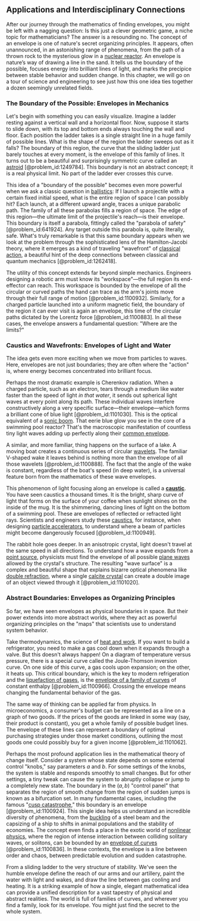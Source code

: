 ## Applications and Interdisciplinary Connections

After our journey through the mathematics of finding envelopes, you might be left with a nagging question: Is this just a clever geometric game, a niche topic for mathematicians? The answer is a resounding no. The concept of an envelope is one of nature's secret organizing principles. It appears, often unannounced, in an astonishing range of phenomena, from the path of a thrown rock to the mysterious glow in a [nuclear reactor](@article_id:138282). An envelope is nature’s way of drawing a line in the sand. It tells us the boundary of the possible, focuses energy into brilliant lines of light, and marks the precipice between stable behavior and sudden change. In this chapter, we will go on a tour of science and engineering to see just how this one idea ties together a dozen seemingly unrelated fields.

### The Boundary of the Possible: Envelopes in Mechanics

Let's begin with something you can easily visualize. Imagine a ladder resting against a vertical wall and a horizontal floor. Now, suppose it starts to slide down, with its top and bottom ends always touching the wall and floor. Each position the ladder takes is a single straight line in a huge family of possible lines. What is the shape of the region the ladder sweeps out as it falls? The boundary of this region, the curve that the sliding ladder just barely touches at every moment, is the envelope of this family of lines. It turns out to be a beautiful and surprisingly symmetric curve called an [astroid](@article_id:162413) [@problem_id:1249784]. This boundary is not an abstract concept; it is a real physical limit. No part of the ladder ever crosses this curve.

This idea of a "boundary of the possible" becomes even more powerful when we ask a classic question in [ballistics](@article_id:137790): If I launch a projectile with a certain fixed initial speed, what is the entire region of space I can possibly hit? Each launch, at a different upward angle, traces a unique parabolic path. The family of all these parabolas fills a region of space. The edge of this region—the ultimate limit of the projectile's reach—is their envelope. This boundary is itself a parabola, fittingly called the "parabola of safety" [@problem_id:641924]. Any target outside this parabola is, quite literally, safe. What's truly remarkable is that this same boundary appears when we look at the problem through the sophisticated lens of the Hamilton-Jacobi theory, where it emerges as a kind of traveling "wavefront" of [classical action](@article_id:148116), a beautiful hint of the deep connections between classical and quantum mechanics [@problem_id:1262418].

The utility of this concept extends far beyond simple mechanics. Engineers designing a robotic arm must know its "workspace"—the full region its end-effector can reach. This workspace is bounded by the envelope of all the circular or curved paths the hand can trace as the arm's joints move through their full range of motion [@problem_id:1100932]. Similarly, for a charged particle launched into a uniform magnetic field, the boundary of the region it can ever visit is again an envelope, this time of the circular paths dictated by the Lorentz force [@problem_id:1100883]. In all these cases, the envelope answers a fundamental question: "Where are the limits?"

### Caustics and Wavefronts: Envelopes of Light and Water

The idea gets even more exciting when we move from particles to waves. Here, envelopes are not just boundaries; they are often where the "action" is, where energy becomes concentrated into brilliant focus.

Perhaps the most dramatic example is Cherenkov radiation. When a charged particle, such as an electron, tears through a medium like water faster than the speed of light *in that water*, it sends out spherical light waves at every point along its path. These individual waves interfere constructively along a very specific surface—their envelope—which forms a brilliant cone of blue light [@problem_id:1101030]. This is the optical equivalent of a [sonic boom](@article_id:262923). That eerie blue glow you see in the core of a swimming pool reactor? That's the macroscopic manifestation of countless tiny light waves adding up perfectly along their [common envelope](@article_id:160682).

A similar, and more familiar, thing happens on the surface of a lake. A moving boat creates a continuous series of circular [wavelets](@article_id:635998). The familiar V-shaped wake it leaves behind is nothing more than the envelope of all those wavelets [@problem_id:1100888]. The fact that the angle of the wake is constant, regardless of the boat's speed (in deep water), is a universal feature born from the mathematics of these wave envelopes.

This phenomenon of light focusing along an envelope is called a **[caustic](@article_id:164465)**. You have seen caustics a thousand times. It is the bright, sharp curve of light that forms on the surface of your coffee when sunlight shines on the inside of the mug. It is the shimmering, dancing lines of light on the bottom of a swimming pool. These are envelopes of reflected or refracted light rays. Scientists and engineers study these [caustics](@article_id:158472), for instance, when designing [particle accelerators](@article_id:148344), to understand where a beam of particles might become dangerously focused [@problem_id:1100949].

The rabbit hole goes deeper. In an anisotropic crystal, light doesn't travel at the same speed in all directions. To understand how a wave expands from a [point source](@article_id:196204), physicists must find the envelope of all possible [plane waves](@article_id:189304) allowed by the crystal's structure. The resulting "wave surface" is a complex and beautiful shape that explains bizarre optical phenomena like [double refraction](@article_id:184036), where a single [calcite crystal](@article_id:196351) can create a double image of an object viewed through it [@problem_id:1101020].

### Abstract Boundaries: Envelopes as Organizing Principles

So far, we have seen envelopes as physical boundaries in space. But their power extends into more abstract worlds, where they act as powerful organizing principles on the "maps" that scientists use to understand system behavior.

Take thermodynamics, the science of [heat and work](@article_id:143665). If you want to build a refrigerator, you need to make a gas cool down when it expands through a valve. But this doesn't always happen! On a diagram of temperature versus pressure, there is a special curve called the Joule-Thomson inversion curve. On one side of this curve, a gas cools upon expansion; on the other, it heats up. This critical boundary, which is the key to modern refrigeration and the [liquefaction of gases](@article_id:143949), is the [envelope of a family of curves](@article_id:166326) of constant enthalpy [@problem_id:1100966]. Crossing the envelope means changing the fundamental behavior of the gas.

The same way of thinking can be applied far from physics. In microeconomics, a consumer's budget can be represented as a line on a graph of two goods. If the prices of the goods are linked in some way (say, their product is constant), you get a whole family of possible budget lines. The envelope of these lines can represent a boundary of optimal purchasing strategies under those market conditions, outlining the most goods one could possibly buy for a given income [@problem_id:1101062].

Perhaps the most profound application lies in the mathematical theory of change itself. Consider a system whose state depends on some external control "knobs," say parameters $a$ and $b$. For some settings of the knobs, the system is stable and responds smoothly to small changes. But for other settings, a tiny tweak can cause the system to abruptly collapse or jump to a completely new state. The boundary in the $(a, b)$ "control panel" that separates the region of smooth change from the region of sudden jumps is known as a bifurcation set. In many fundamental cases, including the famous "[cusp catastrophe](@article_id:264136)," this boundary is an envelope [@problem_id:1100924]. This single idea helps us understand an incredible diversity of phenomena, from the [buckling](@article_id:162321) of a steel beam and the capsizing of a ship to shifts in animal populations and the stability of economies. The concept even finds a place in the exotic world of [nonlinear physics](@article_id:187131), where the region of intense interaction between colliding solitary waves, or solitons, can be bounded by an [envelope of curves](@article_id:176107) [@problem_id:1100836]. In these contexts, the envelope is a line between order and chaos, between predictable evolution and sudden catastrophe.

From a sliding ladder to the very structure of stability. We've seen the humble envelope define the reach of our arms and our artillery, paint the water with light and wakes, and draw the line between gas cooling and heating. It is a striking example of how a single, elegant mathematical idea can provide a unified description for a vast tapestry of physical and abstract realities. The world is full of families of curves, and wherever you find a family, look for its envelope. You might just find the secret to the whole system.